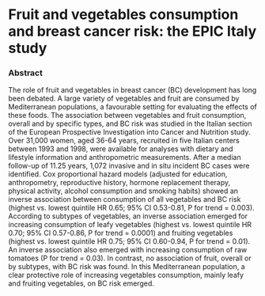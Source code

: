 # Fruit and vegetables consumption and breast cancer risk: the EPIC Italy study

### Abstract

The role of fruit and vegetables in breast cancer (BC) development has long been debated. A large variety of vegetables and fruit are consumed by Mediterranean populations, a favourable setting for evaluating the effects of these foods. The association between vegetables and fruit consumption, overall and by specific types, and BC risk was studied in the Italian section of the European Prospective Investigation into Cancer and Nutrition study. Over 31,000 women, aged 36-64 years, recruited in five Italian centers between 1993 and 1998, were available for analyses with dietary and lifestyle information and anthropometric measurements. After a median follow-up of 11.25 years, 1,072 invasive and in situ incident BC cases were identified. Cox proportional hazard models (adjusted for education, anthropometry, reproductive history, hormone replacement therapy, physical activity, alcohol consumption and smoking habits) showed an inverse association between consumption of all vegetables and BC risk (highest vs. lowest quintile HR 0.65; 95% CI 0.53-0.81, P for trend = 0.003). According to subtypes of vegetables, an inverse association emerged for increasing consumption of leafy vegetables (highest vs. lowest quintile HR 0.70; 95% CI 0.57-0.86, P for trend = 0.0001) and fruiting vegetables (highest vs. lowest quintile HR 0.75; 95% CI 0.60-0.94, P for trend = 0.01). An inverse association also emerged with increasing consumption of raw tomatoes (P for trend = 0.03). In contrast, no association of fruit, overall or by subtypes, with BC risk was found. In this Mediterranean population, a clear protective role of increasing vegetables consumption, mainly leafy and fruiting vegetables, on BC risk emerged.